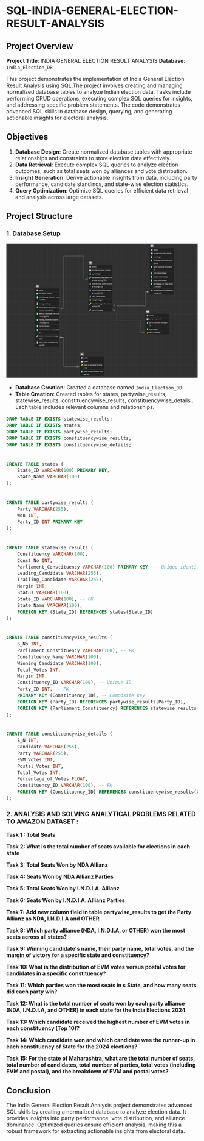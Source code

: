 # SQL-INDIA-GENERAL-ELECTION-RESULT-ANALYSIS

## Project Overview

**Project Title**: INDIA GENERAL ELECTION RESULT ANALYSIS
**Database**: `India_Election_DB`

This project demonstrates the implementation of India General Election Result Analysis using SQL.The project involves creating and managing normalized database tables to analyze Indian election data. Tasks include performing CRUD operations, executing complex SQL queries for insights, and addressing specific problem statements. The code demonstrates advanced SQL skills in database design, querying, and generating actionable insights for electoral analysis.

## Objectives

1. **Database Design**: Create normalized database tables with appropriate relationships and constraints to store election data effectively.
2. **Data Retrieval**: Execute complex SQL queries to analyze election outcomes, such as total seats won by alliances and vote distribution.
3. **Insight Generation**: Derive actionable insights from data, including party performance, candidate standings, and state-wise election statistics.
4. **Query Optimization**: Optimize SQL queries for efficient data retrieval and analysis across large datasets.

## Project Structure

### 1. Database Setup
![ERD](https://github.com/Parshwa1504/SQL-INDIA-GENERAL-ELECTION-RESULT-ANALYSIS/blob/main/SQL_India_Election_Result_ERD.png)

- **Database Creation**: Created a database named `India_Election_DB`.
- **Table Creation**: Created tables for states, partywise_results, statewise_results, constituencywise_results, constituencywise_details . Each table includes relevant columns and relationships.

```sql
DROP TABLE IF EXISTS statewise_results;
DROP TABLE IF EXISTS states;
DROP TABLE IF EXISTS partywise_results;
DROP TABLE IF EXISTS constituencywise_results;
DROP TABLE IF EXISTS constituencywise_details;


CREATE TABLE states (
    State_ID VARCHAR(100) PRIMARY KEY,
    State_Name VARCHAR(100)
);


CREATE TABLE partywise_results (
    Party VARCHAR(255),
    Won INT,
    Party_ID INT PRIMARY KEY
);


CREATE TABLE statewise_results (
    Constituency VARCHAR(100),
    Const_No INT,
    Parliament_Constituency VARCHAR(100) PRIMARY KEY, -- Unique identifier
    Leading_Candidate VARCHAR(255),
    Trailing_Candidate VARCHAR(255),
    Margin INT,
    Status VARCHAR(100),
    State_ID VARCHAR(100), -- FK
    State_Name VARCHAR(100),
    FOREIGN KEY (State_ID) REFERENCES states(State_ID)
);


CREATE TABLE constituencywise_results (
    S_No INT,
    Parliament_Constituency VARCHAR(100), -- FK
    Constituency_Name VARCHAR(100),
    Winning_Candidate VARCHAR(100),
    Total_Votes INT,
    Margin INT,
    Constituency_ID VARCHAR(100), -- Unique ID
    Party_ID INT, -- FK
    PRIMARY KEY (Constituency_ID), -- Composite key
    FOREIGN KEY (Party_ID) REFERENCES partywise_results(Party_ID),
    FOREIGN KEY (Parliament_Constituency) REFERENCES statewise_results(Parliament_Constituency) -- Correct FK reference
);


CREATE TABLE constituencywise_details (
    S_N INT,
    Candidate VARCHAR(255),
    Party VARCHAR(255),
    EVM_Votes INT,
    Postal_Votes INT,
    Total_Votes INT,
    Percentage_of_Votes FLOAT,
    Constituency_ID VARCHAR(100), -- FK
    FOREIGN KEY (Constituency_ID) REFERENCES constituencywise_results(Constituency_ID)
);
```

### 2. ANALYSIS AND SOLVING ANALYTICAL PROBLEMS RELATED TO AMAZON DATASET :

**Task 1 : Total Seats**

**Task 2: What is the total number of seats available for elections in each state**

**Task 3: Total Seats Won by NDA Allianz**

**Task 4: Seats Won by NDA Allianz Parties**

**Task 5: Total Seats Won by I.N.D.I.A. Allianz**

**Task 6: Seats Won by I.N.D.I.A. Allianz Parties**

**Task 7: Add new column field in table partywise_results to get the Party Allianz as NDA, I.N.D.I.A and OTHER**

**Task 8: Which party alliance (NDA, I.N.D.I.A, or OTHER) won the most seats across all states?**

**Task 9: Winning candidate's name, their party name, total votes, and the margin of victory for a specific state and constituency?**

**Task 10: What is the distribution of EVM votes versus postal votes for candidates in a specific constituency?**

**Task 11: Which parties won the most seats in s State, and how many seats did each party win?**

**Task 12: What is the total number of seats won by each party alliance (NDA, I.N.D.I.A, and OTHER) in each state for the India Elections 2024**

**Task 13: Which candidate received the highest number of EVM votes in each constituency (Top 10)?**

**Task 14: Which candidate won and which candidate was the runner-up in each constituency of State for the 2024 elections?**

**Task 15: For the state of Maharashtra, what are the total number of seats, total number of candidates, total number of parties, total votes (including EVM and postal), and the breakdown of EVM and postal votes?**

## Conclusion

The India General Election Result Analysis project demonstrates advanced SQL skills by creating a normalized database to analyze election data. It provides insights into party performance, vote distribution, and alliance dominance. Optimized queries ensure efficient analysis, making this a robust framework for extracting actionable insights from electoral data.
